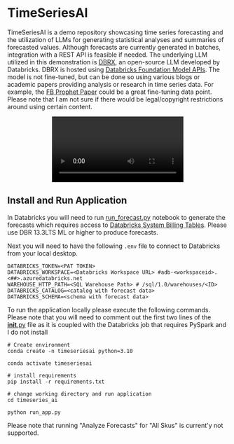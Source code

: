 # TimeSeriesAI

TimeSeriesAI is a demo repository showcasing time series forecasting and the utilization of LLMs for generating statistical analyses and summaries of forecasted values. Although forecasts are currently generated in batches, integration with a REST API is feasible if needed. The underlying LLM utilized in this demonstration is [DBRX](https://www.databricks.com/blog/introducing-dbrx-new-state-art-open-llm), an open-source LLM developed by Databricks. DBRX is hosted using [Databricks Foundation Model APIs](https://docs.databricks.com/en/machine-learning/foundation-models/index.html). The model is not fine-tuned, but can be done so using various blogs or academic papers providing analysis or research in time series data. For example, the [FB Prophet Paper](https://peerj.com/preprints/3190/) could be a great fine-tuning data point. Please note that I am not sure if there would be legal/copyright restrictions around using certain content. 

<div style="text-align: center;">
<video src="https://github.com/rchynoweth/TimeSeriesAI/assets/79483287/ca5a5d8c-bf4d-43d1-bcd4-495dc3630514" controls="controls" style="max-width: 730px;"></video>
</div>


## Install and Run Application 

In Databricks you will need to run [run_forecast.py](timeseries_ai/run_forecasts.py) notebook to generate the forecasts which requires access to [Databricks System Billing Tables](https://docs.databricks.com/en/administration-guide/system-tables/billing.html). Please use DBR 13.3LTS ML or higher to produce forecasts. 


Next you will need to have the following `.env` file to connect to Databricks from your local desktop. 
```
DATABRICKS_TOKEN=<PAT TOKEN>
DATABRICKS_WORKSPACE=<Databricks Workspace URL> #adb-<workspaceid>.<##>.azuredatabricks.net
WAREHOUSE_HTTP_PATH=<SQL Warehouse Path> # /sql/1.0/warehouses/<ID>
DATABRICKS_CATALOG=<catalog with forecast data>
DATABRICKS_SCHEMA=<schema with forecast data>
```


To run the application locally please execute the following commands. Please note that you will need to comment out the first two lines of the [__init__.py](timeseries_ai/libs/__init__.py) file as it is coupled with the Databricks job that requires PySpark and I do not install
```
# Create environment 
conda create -n timeseriesai python=3.10

conda activate timeseriesai

# install requirements 
pip install -r requirements.txt

# change working directory and run application
cd timeseries_ai

python run_app.py
```

Please note that running "Analyze Forecasts" for "All Skus" is current'y not supported. 

